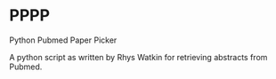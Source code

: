 PPPP
====

Python Pubmed Paper Picker

A python script as written by Rhys Watkin for retrieving abstracts from Pubmed.  
